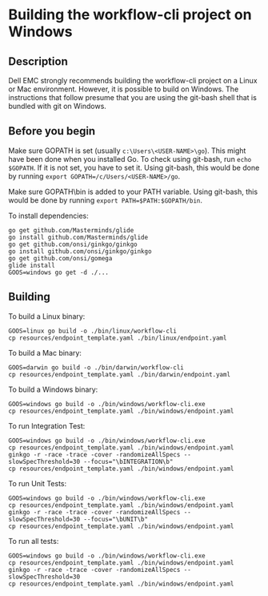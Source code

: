 # Building the workflow-cli project on Windows
## Description

Dell EMC strongly recommends building the workflow-cli project on a Linux or Mac environment. However, it is possible to build on Windows. The instructions that follow presume that you are using the git-bash shell that is bundled with git on Windows.

## Before you begin

Make sure GOPATH is set (usually `c:\Users\<USER-NAME>\go`). 
This might have been done when you installed Go. To check using git-bash, run `echo $GOPATH`.
If it is not set, you have to set it. Using git-bash, this would be done by running `export GOPATH=/c/Users/<USER-NAME>/go`.

Make sure GOPATH\bin is added to your PATH variable. Using git-bash, this would be done by running `export PATH=$PATH:$GOPATH/bin`.

To install dependencies:
```
go get github.com/Masterminds/glide
go install github.com/Masterminds/glide
go get github.com/onsi/ginkgo/ginkgo
go install github.com/onsi/ginkgo/ginkgo
go get github.com/onsi/gomega
glide install
GOOS=windows go get -d ./...
```
## Building

To build a Linux binary:
```
GOOS=linux go build -o ./bin/linux/workflow-cli
cp resources/endpoint_template.yaml ./bin/linux/endpoint.yaml
```

To build a Mac binary:

```
GOOS=darwin go build -o ./bin/darwin/workflow-cli
cp resources/endpoint_template.yaml ./bin/darwin/endpoint.yaml
```

To build a Windows binary:
```
GOOS=windows go build -o ./bin/windows/workflow-cli.exe
cp resources/endpoint_template.yaml ./bin/windows/endpoint.yaml
```

To run Integration Test:
```
GOOS=windows go build -o ./bin/windows/workflow-cli.exe
cp resources/endpoint_template.yaml ./bin/windows/endpoint.yaml
ginkgo -r -race -trace -cover -randomizeAllSpecs --slowSpecThreshold=30 --focus="\bINTEGRATION\b"
cp resources/endpoint_template.yaml ./bin/windows/endpoint.yaml
```

To run Unit Tests:
```
GOOS=windows go build -o ./bin/windows/workflow-cli.exe
cp resources/endpoint_template.yaml ./bin/windows/endpoint.yaml
ginkgo -r -race -trace -cover -randomizeAllSpecs --slowSpecThreshold=30 --focus="\bUNIT\b"
cp resources/endpoint_template.yaml ./bin/windows/endpoint.yaml
```

To run all tests:
```
GOOS=windows go build -o ./bin/windows/workflow-cli.exe
cp resources/endpoint_template.yaml ./bin/windows/endpoint.yaml
ginkgo -r -race -trace -cover -randomizeAllSpecs --slowSpecThreshold=30
cp resources/endpoint_template.yaml ./bin/windows/endpoint.yaml
```
